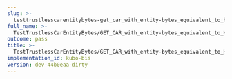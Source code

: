 ```yaml
---
slug: >-
  testtrustlesscarentitybytes-get_car_with_entity-bytes_equivalent_to_http_suffix_range_request_for_part_of_a_file_(format-car)-header_accept-ranges
full_name: >-
  TestTrustlessCarEntityBytes/GET_CAR_with_entity-bytes_equivalent_to_HTTP_Suffix_Range_Request_for_part_of_a_file_(format=car)/Header_Accept-Ranges
outcome: pass
title: >-
  TestTrustlessCarEntityBytes/GET_CAR_with_entity-bytes_equivalent_to_HTTP_Suffix_Range_Request_for_part_of_a_file_(format=car)/Header_Accept-Ranges
implementation_id: kubo-bis
version: dev-44b0eaa-dirty
---
```


